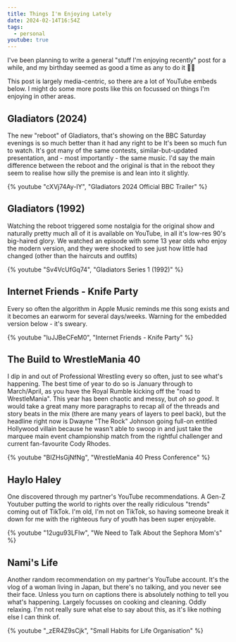 ```yaml
---
title: Things I'm Enjoying Lately
date: 2024-02-14T16:54Z
tags:
  - personal
youtube: true
---
```

I've been planning to write a general "stuff I'm enjoying recently" post for a while, and my birthday seemed as good a time as any to do it 🥳🎈

This post is largely media-centric, so there are a lot of YouTube embeds below. I might do some more posts like this on focussed on things I'm enjoying in other areas.

## Gladiators (2024)
The new "reboot" of Gladiators, that's showing on the BBC Saturday evenings is so much better than it had any right to be It's been so much fun to watch. It's got many of the same contests, similar-but-updated presentation, and - most importantly - the same music. I'd say the main difference between the reboot and the original is that in the reboot they seem to realise how silly the premise is and lean into it slightly.

{% youtube "cXVj74Ay-IY", "Gladiators 2024 Official BBC Trailer" %}

## Gladiators (1992)
Watching the reboot triggered some nostalgia for the original show and naturally pretty much all of it is available on YouTube, in all it's low-res 90's big-haired glory. We watched an episode with some 13 year olds who enjoy the modern version, and they were shocked to see just how little had changed (other than the haircuts and outfits)

{% youtube "Sv4VcUfGq74", "Gladiators Series 1 (1992)" %}

## Internet Friends - Knife Party
Every so often the algorithm in Apple Music reminds me this song exists and it becomes an earworm for several days/weeks. Warning for the embedded version below - it's sweary.

{% youtube "luJJBeCFeM0", "Internet Friends - Knife Party" %}

## The Build to WrestleMania 40
I dip in and out of Professional Wrestling every so often, just to see what's happening. The best time of year to do so is January through to March/April, as you have the Royal Rumble kicking off the "road to WrestleMania".
This year has been chaotic and messy, but *oh so good*. It would take a great many more paragraphs to recap all of the threads and story beats in the mix (there are many years of layers to peel back), but the headline right now is Dwayne "The Rock" Johnson going full-on entitled Hollywood villain because he wasn't able to swoop in and just take the marquee main event championship match from the rightful challenger and current fan-favourite Cody Rhodes.

{% youtube "BIZHsGjNfNg", "WrestleMania 40 Press Conference" %}

## Haylo Haley
One discovered through my partner's YouTube recommendations. A Gen-Z Youtuber putting the world to rights over the really ridiculous "trends" coming out of TikTok. I'm old, I'm not on TikTok, so having someone break it down for me with the righteous fury of youth has been super enjoyable.

{% youtube "12ugu93LFIw", "We Need to Talk About the Sephora Mom's" %}

## Nami's Life
Another random recommendation on my partner's YouTube account. It's the vlog of a woman living in Japan, but there's no talking, and you never see their face. Unless you turn on captions there is absolutely nothing to tell you what's happening. Largely focusses on cooking and cleaning. Oddly relaxing. I'm not really sure what else to say about this, as it's like nothing else I can think of.

{% youtube "_zER4Z9sCjk", "Small Habits for Life Organisation" %}


